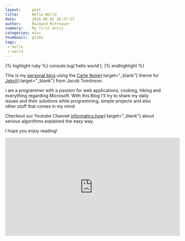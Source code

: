 ```yaml
---
layout:     post
title:      Hello World
date:       2016-06-02 16:37:57
author:     Raimund Rittnauer
summary:    My first entry
categories: misc
thumbnail:  globe
tags:
 - hello
 - world
---
```


{% highlight ruby %}
console.log('hello world');
{% endhighlight %}

This is my [personal blog][1] using the [Carte Noire][2]{:target="_blank"} theme for [Jekyll][3]{:target="_blank"} from Jacob Tomlinson.

I am a programmer with a passion for web applications, cooking, hiking and everything regarding Microsoft.
With this Blog I'll try to share my daily issues and their solutions while programming, simple projects and also other stuff that comes in my mind.

Checkout our Youtube Channel [informatics.how][4]{:target="_blank"} about serious algorithms explained the easy way.

I hope you enjoy reading!

<div class="embed-responsive embed-responsive-16by9">
  <iframe class="embed-responsive-item" width="560" height="315" src="https://www.youtube.com/embed/Wsl8Ah4acFM" frameborder="0" allowfullscreen>
  </iframe>
</div>

[1]: http://rittnauer.at
[2]: http://carte-noire.jacobtomlinson.co.uk/
[3]: https://jekyllrb.com/
[4]: http://informatics.how